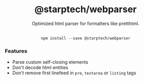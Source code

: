 <div align="center">
<h1>@starptech/webparser</h1>
<p>Optimized html parser for formatters like pretthtml.</p>
</div>
<br>

<div align="center">
<code>npm install --save @starptech/webparser</code>
</div>


### Features

* Parse custom self-closing elements
* Don't decode html entities
* Don't remove first linefeed in `pre`, `textarea` or `listing` tags
